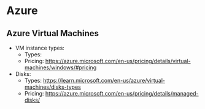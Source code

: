 # Azure

## Azure Virtual Machines

- VM instance types:
    - Types:
    - Pricing: https://azure.microsoft.com/en-us/pricing/details/virtual-machines/windows/#pricing
- Disks:
    - Types: https://learn.microsoft.com/en-us/azure/virtual-machines/disks-types
    - Pricing: https://azure.microsoft.com/en-us/pricing/details/managed-disks/

